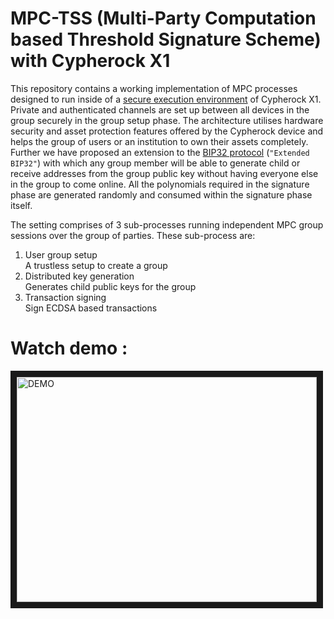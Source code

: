 # MPC-TSS (Multi-Party Computation based Threshold Signature Scheme) with Cypherock X1
This repository contains a working implementation of MPC processes designed to run inside of a [secure execution environment](https://github.com/Cypherock/x1_wallet_firmware/blob/main/docs/device_provision_auth.md) of Cypherock X1. Private and authenticated channels are set up between all devices in the group securely in the group setup phase. The architecture utilises hardware security and asset protection features offered by the Cypherock device and helps the group of users or an institution to own their assets completely. Further we have proposed an extension to the [BIP32 protocol](https://github.com/bitcoin/bips/blob/master/bip-0032.mediawiki) (`"Extended BIP32"`) with which any group member will be able to generate child or receive addresses from the group public key without having everyone else in the group to come online. All the polynomials required in the signature phase are generated randomly and consumed within the signature phase itself. 

The setting comprises of 3 sub-processes running independent MPC group sessions over the group of parties. These sub-process are:
1. User group setup <br/> A trustless setup to create a group
2. Distributed key generation <br/> Generates child public keys for the group
3. Transaction signing <br/> Sign ECDSA based transactions

# Watch demo :  
<a href="http://www.youtube.com/watch?feature=player_embedded&v=wue8B2U0vGA
" target="_blank"><img src="http://img.youtube.com/vi/wue8B2U0vGA/0.jpg" 
alt="DEMO" width="480" height="360" border="10" /></a>
